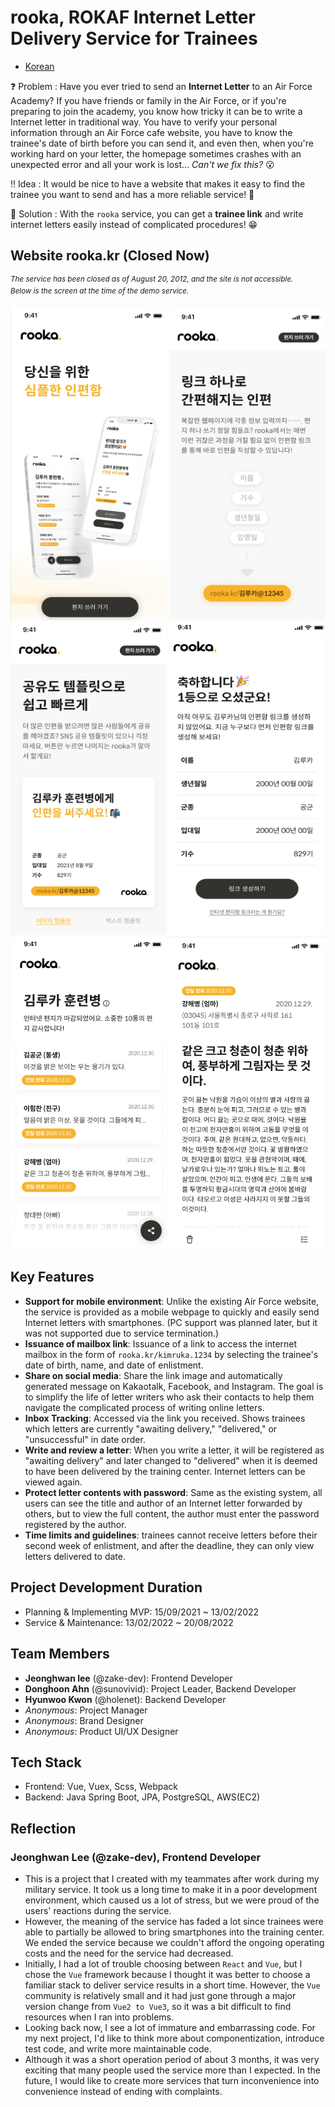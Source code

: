 # rooka, ROKAF Internet Letter Delivery Service for Trainees

- [Korean](https://github.com/zake-dev/rooka-web-front/blob/main/README-KR.md)

❓ Problem : Have you ever tried to send an **Internet Letter** to an Air Force Academy? If you have friends or family in the Air Force, or if you're preparing to join the academy, you know how tricky it can be to write a Internet letter in traditional way. You have to verify your personal information through an Air Force cafe website, you have to know the trainee's date of birth before you can send it, and even then, when you're working hard on your letter, the homepage sometimes crashes with an unexpected error and all your work is lost... _Can't we fix this?_ 😮

‼ Idea : It would be nice to have a website that makes it easy to find the trainee you want to send and has a more reliable service! 🤔

💯 Solution : With the `rooka` service, you can get a **trainee link** and write internet letters easily instead of complicated procedures! 😁

## Website rooka.kr (Closed Now)

<sup>_The service has been closed as of August 20, 2012, and the site is not accessible.<br />Below is the screen at the time of the demo service._</sup>

<p float="left">
  <img src="./screenshots/랜딩페이지1.png" width="250" height="500" />
  <img src="./screenshots/랜딩페이지2.png" width="250" height="500" />
  <img src="./screenshots/랜딩페이지3.png" width="250" height="500" />
  <img src="./screenshots/폼4.png" width="250" height="500" />
  <img src="./screenshots/인편함1.png" width="250" height="500" />
  <img src="./screenshots/전달된인편.png" width="250" height="500" />
</p>

## Key Features

- **Support for mobile environment**: Unlike the existing Air Force website, the service is provided as a mobile webpage to quickly and easily send Internet letters with smartphones. (PC support was planned later, but it was not supported due to service termination.)
- **Issuance of mailbox link**: Issuance of a link to access the internet mailbox in the form of `rooka.kr/kimruka.1234` by selecting the trainee's date of birth, name, and date of enlistment.
- **Share on social media**: Share the link image and automatically generated message on Kakaotalk, Facebook, and Instagram. The goal is to simplify the life of letter writers who ask their contacts to help them navigate the complicated process of writing online letters.
- **Inbox Tracking**: Accessed via the link you received. Shows trainees which letters are currently "awaiting delivery," "delivered," or "unsuccessful" in date order.
- **Write and review a letter**: When you write a letter, it will be registered as "awaiting delivery" and later changed to "delivered" when it is deemed to have been delivered by the training center. Internet letters can be viewed again.
- **Protect letter contents with password**: Same as the existing system, all users can see the title and author of an Internet letter forwarded by others, but to view the full content, the author must enter the password registered by the author.
- **Time limits and guidelines**: trainees cannot receive letters before their second week of enlistment, and after the deadline, they can only view letters delivered to date.

## Project Development Duration

- Planning & Implementing MVP: 15/09/2021 ~ 13/02/2022
- Service & Maintenance: 13/02/2022 ~ 20/08/2022

## Team Members

- **Jeonghwan lee** (@zake-dev): Frontend Developer
- **Donghoon Ahn** (@sunovivid): Project Leader, Backend Developer
- **Hyunwoo Kwon** (@holenet): Backend Developer
- _Anonymous_: Project Manager
- _Anonymous_: Brand Designer
- _Anonymous_: Product UI/UX Designer

## Tech Stack

- Frontend: Vue, Vuex, Scss, Webpack
- Backend: Java Spring Boot, JPA, PostgreSQL, AWS(EC2)

## Reflection

### Jeonghwan Lee (@zake-dev), Frontend Developer

- This is a project that I created with my teammates after work during my military service. It took us a long time to make it in a poor development environment, which caused us a lot of stress, but we were proud of the users' reactions during the service.
- However, the meaning of the service has faded a lot since trainees were able to partially be allowed to bring smartphones into the training center. We ended the service because we couldn't afford the ongoing operating costs and the need for the service had decreased.
- Initially, I had a lot of trouble choosing between `React` and `Vue`, but I chose the `Vue` framework because I thought it was better to choose a familiar stack to deliver service results in a short time. However, the `Vue` community is relatively small and it had just gone through a major version change from `Vue2 to Vue3`, so it was a bit difficult to find resources when I ran into problems.
- Looking back now, I see a lot of immature and embarrassing code. For my next project, I'd like to think more about componentization, introduce test code, and write more maintainable code.
- Although it was a short operation period of about 3 months, it was very exciting that many people used the service more than I expected. In the future, I would like to create more services that turn inconvenience into convenience instead of ending with complaints.
